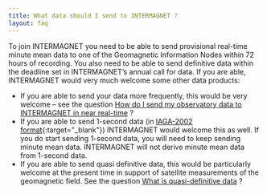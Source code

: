```yaml
---
title: What data should I send to INTERMAGNET ?
layout: faq
---
```


To join INTERMAGNET you need to be able to send provisional real-time minute mean data to one of the Geomagnetic Information Nodes within 72 hours of recording. You also need to be able to send definitive data within the deadline set in INTERMAGNET’s annual call for data. If you are able, INTERMAGNET would very much welcome some other data products:

- If you are able to send your data more frequently, this would be very welcome – see the question [How do I send my observatory data to INTERMAGNET in near real-time](06.how-do-i-send-data.html) ?
- If you are able to send 1-second data (in [IAGA-2002 format](https://www.ngdc.noaa.gov/IAGA/vdat/IAGA2002/iaga2002format.html){:target="_blank"}) INTERMAGNET would welcome this as well. If you do start sending 1-second data, you will need to keep sending minute mean data. INTERMAGNET will not derive minute mean data from 1-second data.
- If you are able to send quasi definitive data, this would be particularly welcome at the present time in support of satellite measurements of the geomagnetic field. See the question [What is quasi-definitive data](04.what-is-quasi.html) ?
